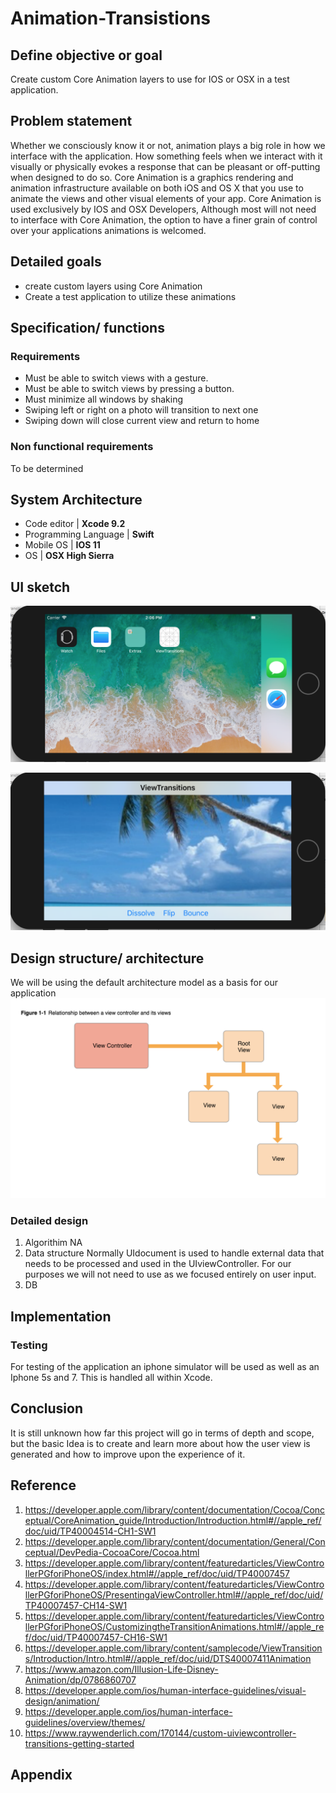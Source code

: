 # Animation-Transistions
## Define objective or goal
Create custom Core Animation layers to use for IOS or OSX in a test application.
		
## Problem statement
	
Whether we consciously know it or not, animation plays a big role in how we interface with the application. How something feels when we interact with it visually or physically evokes a response that can be pleasant  or off-putting when designed to do so. 
Core Animation is a graphics rendering and animation infrastructure available on both iOS and OS X that you use to animate the views and other visual elements of your app. Core Animation is used exclusively by IOS and OSX Developers, Although most will not need to interface with Core Animation, the option to have a finer grain of control over your applications animations is welcomed. 
			 
## Detailed goals
* create custom layers using Core Animation		
* Create a test application to utilize these animations
							
## Specification/ functions
### Requirements
* Must be able to switch views with a gesture.
* Must be able to switch views by pressing a button.
* Must minimize all windows by shaking
* Swiping left or right on a photo will transition to next one
* Swiping down will close current view and return to home
			
### Non functional requirements
  To be determined
		
## System Architecture
* Code editor | **Xcode 9.2**
* Programming Language | **Swift**
* Mobile OS | **IOS 11**
* OS | **OSX High Sierra**
		
## UI sketch

![test app](/Assets/test%20app.png)

![view transistions](/Assets/View%20Transisitions.png)
	
## Design structure/ architecture
We will be using the default architecture model as a basis for our application
![GitHub Logo](/Assets/Architecture.png)		 
### Detailed design
1. Algorithim 
			NA
2. Data structure
  Normally UIdocument is used to handle external data that needs to be processed and used in the UIviewController.
			For our purposes we will not need to use as we focused entirely on user input.
3. DB

## Implementation
### Testing

For testing of the application an iphone simulator will be used as well as an Iphone 5s and 7. This is handled all within Xcode. 		
		
## Conclusion
It is still unknown how far this project will go in terms of depth and scope, but the basic Idea is to create and learn more about how the user view is generated and how to improve upon the experience of it. 
		
## Reference
1. https://developer.apple.com/library/content/documentation/Cocoa/Conceptual/CoreAnimation_guide/Introduction/Introduction.html#//apple_ref/doc/uid/TP40004514-CH1-SW1
2. https://developer.apple.com/library/content/documentation/General/Conceptual/DevPedia-CocoaCore/Cocoa.html
3. https://developer.apple.com/library/content/featuredarticles/ViewControllerPGforiPhoneOS/index.html#//apple_ref/doc/uid/TP40007457
4. https://developer.apple.com/library/content/featuredarticles/ViewControllerPGforiPhoneOS/PresentingaViewController.html#//apple_ref/doc/uid/TP40007457-CH14-SW1
5. https://developer.apple.com/library/content/featuredarticles/ViewControllerPGforiPhoneOS/CustomizingtheTransitionAnimations.html#//apple_ref/doc/uid/TP40007457-CH16-SW1
6. https://developer.apple.com/library/content/samplecode/ViewTransitions/Introduction/Intro.html#//apple_ref/doc/uid/DTS40007411Animation
8. https://www.amazon.com/Illusion-Life-Disney-Animation/dp/0786860707
9. https://developer.apple.com/ios/human-interface-guidelines/visual-design/animation/
10. https://developer.apple.com/ios/human-interface-guidelines/overview/themes/
11. https://www.raywenderlich.com/170144/custom-uiviewcontroller-transitions-getting-started

## Appendix
